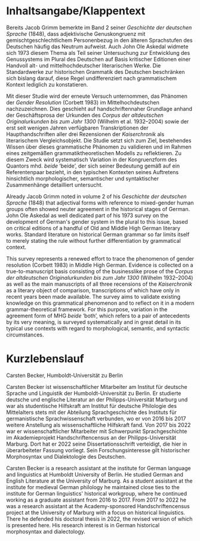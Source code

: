 Inhaltsangabe/Klappentext
=========================

Bereits Jacob Grimm bemerkte im Band 2 seiner _Geschichte der deutschen Sprache_ (1848), dass adjektivische Genuskongruenz mit gemischtgeschlechtlichem Personenbezug in den älteren Sprachstufen des Deutschen häufig das Neutrum aufweist. Auch John Ole Askedal widmete sich 1973 diesem Thema als Teil seiner Untersuchung zur Entwicklung des Genussystems im Plural des Deutschen auf Basis kritischer Editionen einer Handvoll alt- und mittelhochdeutscher literarischen Werke. Die Standardwerke zur historischen Grammatik des Deutschen beschränken sich bislang darauf, diese Regel undifferenziert nach grammatischem Kontext lediglich zu konstatieren.

Mit dieser Studie wird der erneute Versuch unternommen, das Phänomen der _Gender Resolution_ (Corbett 1983) im Mittelhochdeutschen nachzuzeichnen. Dies geschieht auf handschriftennaher Grundlage anhand der Geschäftsprosa der Urkunden des _Corpus der altdeutschen Originalurkunden bis zum Jahr 1300_ (Wilhelm et al. 1932–2004) sowie der erst seit wenigen Jahren verfügbaren Transkriptionen der Haupthandschriften aller drei Rezensionen der _Kaiserchronik_ als literarischem Vergleichsobjekt. Die Studie setzt sich zum Ziel, bestehendes Wissen über dieses grammatische Phänomen zu validieren und im Rahmen eines zeitgemäßen grammatiktheoretischen Modells zu reflektieren. Zu diesem Zweck wird systematisch Variation in der Kongruenzform des Quantors mhd. _beide_ ‘beide’, der sich seiner Bedeutung gemäß auf ein Referentenpaar bezieht, in den typischen Kontexten seines Auftretens hinsichtlich morphologischer, semantischer und syntaktischer Zusammenhänge detailliert untersucht.


Already Jacob Grimm noted in volume 2 of his _Geschichte der deutschen Sprache_ (1848) that adjectival forms with reference to mixed-gender human groups often showed neuter agreement in the historical stages of German. John Ole Askedal as well dedicated part of his 1973 survey on the development of German's gender system in the plural to this issue, based on critical editions of a handful of Old and Middle High German literary works. Standard literature on historical German grammar so far limits itself to merely stating the rule without further differentiation by grammatical context.

This survey represents a renewed effort to trace the phenomenon of gender resolution (Corbett 1983) in Middle High German. Evidence is collected on a true-to-manuscript basis consisting of the businesslike prose of the _Corpus der altdeutschen Originalurkunden bis zum Jahr 1300_ (Wilhelm 1932–2004) as well as the main manuscripts of all three recensions of the _Kaiserchronik_ as a literary object of comparison, transcriptions of which have only in recent years been made available. The survey aims to validate existing knowledge on this grammatical phenomenon and to reflect on it in a modern grammar-theoretical framework. For this purpose, variation in the agreement form of MHG _beide_ ‘both’, which refers to a pair of antecedents by its very meaning, is surveyed systematically and in great detail in its typical use contexts with regard to morphological, semantic, and syntactic circumstances.


Kurzlebenslauf
==============

Carsten Becker, Humboldt-Universität zu Berlin

Carsten Becker ist wissenschaftlicher Mitarbeiter am Institut für deutsche Sprache und Linguistik der Humboldt-Universität zu Berlin. Er studierte deutsche und englische Literatur an der Philipps-Universität Marburg und war als studentische Hilfskraft am Institut für deutsche Philologie des Mittelalters stets mit der Abteilung Sprachgeschichte des Instituts für germanistische Sprachwissenschaft verbunden, wo er von 2016 bis 2017 weitere Anstellung als wissenschaftliche Hilfskraft fand. Von 2017 bis 2022 war er wissenschaftlicher Mitarbeiter mit Schwerpunkt Sprachgeschichte im Akademieprojekt Handschriftencensus an der Philipps-Universität Marburg. Dort hat er 2022 seine Dissertationsschrift verteidigt, die hier in überarbeiteter Fassung vorliegt. Sein Forschungsinteresse gilt historischer Morphosyntax und Dialektologie des Deutschen.

Carsten Becker is a research assistant at the institute for German language and linguistics at Humboldt University of Berlin. He studied German and English Literature at the University of Marburg. As a student assistant at the institute for medieval German philology he maintained close ties to the institute for German linguistics' historical workgroup, where he continued working as a graduate assistant from 2016 to 2017. From 2017 to 2022 he was a research assistant at the Academy-sponsored Handschriftencensus project at the University of Marburg with a focus on historical linguistics. There he defended his doctoral thesis in 2022, the revised version of which is presented here. His research interest is in German historical morphosyntax and dialectology.
